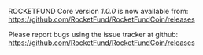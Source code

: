 ROCKETFUND Core version *1.0.0* is now available from:  <https://github.com/RocketFund/RocketFundCoin/releases>

Please report bugs using the issue tracker at github: <https://github.com/RocketFund/RocketFundCoin/releases>


